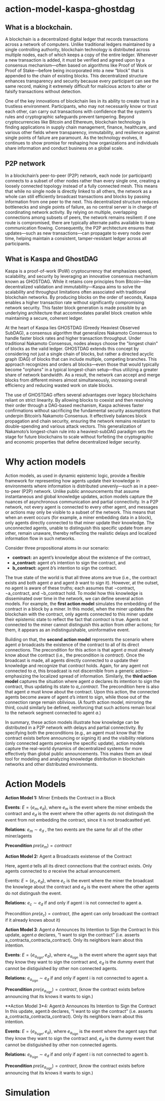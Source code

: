 # action-model-kaspa-ghostdag

## What is a blockchain. 
A blockchain is a decentralized digital ledger that records transactions across a network of computers. Unlike traditional ledgers maintained by a single controlling authority, blockchain technology is distributed across multiple nodes, each of which keeps a copy of the entire ledger. Whenever a new transaction is added, it must be verified and agreed upon by a consensus mechanism—often based on algorithms like Proof of Work or Proof of Stake—before being incorporated into a new “block” that is appended to the chain of existing blocks. This decentralized structure enhances transparency and security because every participant can see the same record, making it extremely difficult for malicious actors to alter or falsify transactions without detection.

One of the key innovations of blockchain lies in its ability to create trust in a trustless environment. Participants, who may not necessarily know or trust each other, can carry out transactions with confidence that the system’s rules and cryptographic safeguards prevent tampering. Beyond cryptocurrencies like Bitcoin and Ethereum, blockchain technology is finding applications in supply chain management, finance, healthcare, and various other fields where transparency, immutability, and resilience against single points of failure are paramount. As the technology evolves, it continues to show promise for reshaping how organizations and individuals share information and conduct business on a global scale.
## P2P network
In a blockchain’s peer-to-peer (P2P) network, each node (or participant) connects to a subset of other nodes rather than every single one, creating a loosely connected topology instead of a fully connected mesh. This means that while no single node is directly linked to all others, the network as a whole can still efficiently broadcast transactions and blocks by passing information from one peer to the next. This decentralized structure reduces bottlenecks and single points of failure, as no central server is in charge of coordinating network activity. By relying on multiple, overlapping connections among subsets of peers, the network remains resilient: if one route is compromised, there are typically alternate paths available to keep communication flowing. Consequently, the P2P architecture ensures that updates—such as new transactions—can propagate to every node over time, helping maintain a consistent, tamper-resistant ledger across all participants.
## What is Kaspa and GhostDAG

Kaspa is a proof-of-work (PoW) cryptocurrency that emphasizes speed, scalability, and security by leveraging an innovative consensus mechanism known as GHOSTDAG. While it retains core principles from Bitcoin—like decentralized validation and immutability—Kaspa aims to solve the scalability and throughput limitations often associated with traditional blockchain networks. By producing blocks on the order of seconds, Kaspa enables a higher transaction rate without significantly compromising network security. This faster block generation is made possible by an underlying architecture that accommodates parallel block creation while maintaining a secure, coherent ledger.

At the heart of Kaspa lies GHOSTDAG (Greedy Heaviest Observed SubDAG), a consensus algorithm that generalizes Nakamoto Consensus to handle faster block rates and higher transaction throughput. Under traditional Nakamoto Consensus, nodes always choose the "longest chain" of blocks as the valid ledger. GHOSTDAG extends this concept by considering not just a single chain of blocks, but rather a directed acyclic graph (DAG) of blocks that can include multiple, competing branches. This approach recognizes and orders all blocks—even those that would typically become "orphans" in a typical longest-chain setup—thus utilizing a greater share of network bandwidth. As a result, the network can accept and merge blocks from different miners almost simultaneously, increasing overall efficiency and reducing wasted work on stale blocks.

The use of GHOSTDAG offers several advantages over legacy blockchains reliant on strict linearity. By allowing blocks to coexist and then resolving their order through a DAG-based mechanism, Kaspa achieves faster confirmations without sacrificing the fundamental security assumptions that underpin Bitcoin’s Nakamoto Consensus. It effectively balances block propagation and chain security, ensuring the network remains resistant to double-spending and various attack vectors. This generalization of Nakamoto’s longest-chain rule into a heaviest-subDAG paradigm sets the stage for future blockchains to scale without forfeiting the cryptographic and economic properties that define decentralized ledger security.
# Why action models

Action models, as used in dynamic epistemic logic, provide a flexible framework for representing how agents update their knowledge in environments where information is distributed unevenly—such as in a peer-to-peer (P2P) network. Unlike public announcements that assume instantaneous and global knowledge updates, action models capture the nuances of asynchronous communication and partial connectivity. In a P2P network, not every agent is connected to every other agent, and messages or actions may only be visible to a subset of the network. This means that when an event occurs (for example, a miner embedding data in a block), only agents directly connected to that miner update their knowledge. The unconnected agents, unable to distinguish this specific update from any other, remain unaware, thereby reflecting the realistic delays and localized information flow in such networks.

Consider three propositional atoms in our scenario:

- **contract:** an agent’s knowledge about the existence of the contract,
- **a_contract:** agent _a_’s intention to sign the contract, and
- **b_contract:** agent _b_’s intention to sign the contract.

The true state of the world is that all three atoms are true (i.e., the contract exists and both agent _a_ and agent _b_ want to sign it). However, at the outset, no agent is aware of these truths; each assumes that ¬contract, ¬a_contract, and ¬b_contract hold. To model how this knowledge is disseminated over time in the network, we can define several action models. For example, the **first action model** simulates the embedding of the contract in a block by a miner. In this model, when the miner updates the blockchain with the contract, only agents connected to this miner update their epistemic state to reflect the fact that _contract_ is true. Agents not connected to the miner cannot distinguish this action from other actions; for them, it appears as an indistinguishable, uninformative event.

Building on that, the **second action model** represents the scenario where agent _a_ broadcasts the existence of the contract to all of its direct connections. The precondition for this action is that agent _a_ must already know about the contract (i.e., the precondition is _contract_). Once the broadcast is made, all agents directly connected to _a_ update their knowledge and recognize that _contract_ holds. Again, for any agent not connected to _a_, this broadcast is not discernible from a generic action—emphasizing the localized spread of information. Similarly, the **third action model** captures the situation where agent _a_ declares its intention to sign the contract, thus updating its state to _a_contract_. The precondition here is also that agent _a_ must know about the contract. Upon this action, the connected agents become aware of agent _a_’s intent to sign, while those out of the connection range remain oblivious. (A fourth action model, mirroring the third, could similarly be defined, reinforcing that such actions remain local to the network segment connected to agent _a_.)

In summary, these action models illustrate how knowledge can be distributed in a P2P network with delays and partial connectivity. By specifying both the preconditions (e.g., an agent must know that the contract exists before announcing or signing it) and the visibility relations (only connected agents perceive the specific update), action models capture the real-world dynamics of decentralized systems far more effectively than global public announcements. This makes them an ideal tool for modeling and analyzing knowledge distribution in blockchain networks and other distributed environments.

# Action Models 

**Action Model 1:** Miner Embeds the Contract in a Block

**Events**: $E = \{e_m , e_d\}$, where $e_{m}$ is the event where the miner embeds the contract and $e_d$ is the event where the other agents do not distingush the event from not embedding the contract, since it is not broadcastted yet. 

**Relations**: $e_m \sim e_d$ , the two events are the same for all of the other miner/agents

**Precondition**
$pre(e_m) = contract$

**Action Model 2:** Agent a Broadcasts existense of the Contract

Here, agent _a_ tells all its direct connections that the contract exists. Only agents connected to _a_ receive the actual announcement.

Events: $E = \{e_c , e_d\}$, where $e_{c}$ is the event where the miner the broadcast the knowlege about the contract and $e_d$ is the event where the other agents do not distingush the event.

**Relations:** $e_c \sim e_d$ if and only if agent i is not connected to agent a.

Precondition
$pre(e_c​)=contract$, (the agent can only broadcast the contract if it already knows about it)


**Action Model 3**: Agent _a_ Announces Its Intention to Sign the Contract 
In this update, agent _a_ declares, “I want to sign the contract” (i.e. asserts a_contracta\_contracta_contract). Only its neighbors learn about this intention.

**Events**: $E = \{e_{a_{sign}} , e_d\}$, where $e_{a_{sign}}$ is the event where the agent says that they know they want to sign the contract and, $e_d$ is the dummy event that cannot be distiguished by other non connected agents.

**Relations:** ${e_{a_{sign}}} \sim e_d$ if and only if agent i is not connected to agent a.

**Precondition**
$pre({e_{a_{sign}}}​)=contract$, (know the contract exists before announcing that its knows it wants to sign.)

**Action Model 3*4: Agent _b_ Announces Its Intention to Sign the Contract 
In this update, agent _b_ declares, “I want to sign the contract” (i.e. asserts a_contracta\_contracta_contract). Only its neighbors learn about this intention.

**Events**: $E = \{e_{b_{sign}} , e_d\}$, where $e_{a_{sign}}$ is the event where the agent says that they know they want to sign the contract and, $e_d$ is the dummy event that cannot be distiguished by other non connected agents.

**Relations:** ${e_{b_{sign}}} \sim e_d$ if and only if agent i is not connected to agent b.

**Precondition**
$pre({e_{a_{sign}}}​)=contract$, (know the contract exists before announcing that its knows it wants to sign.)


# Simulation

